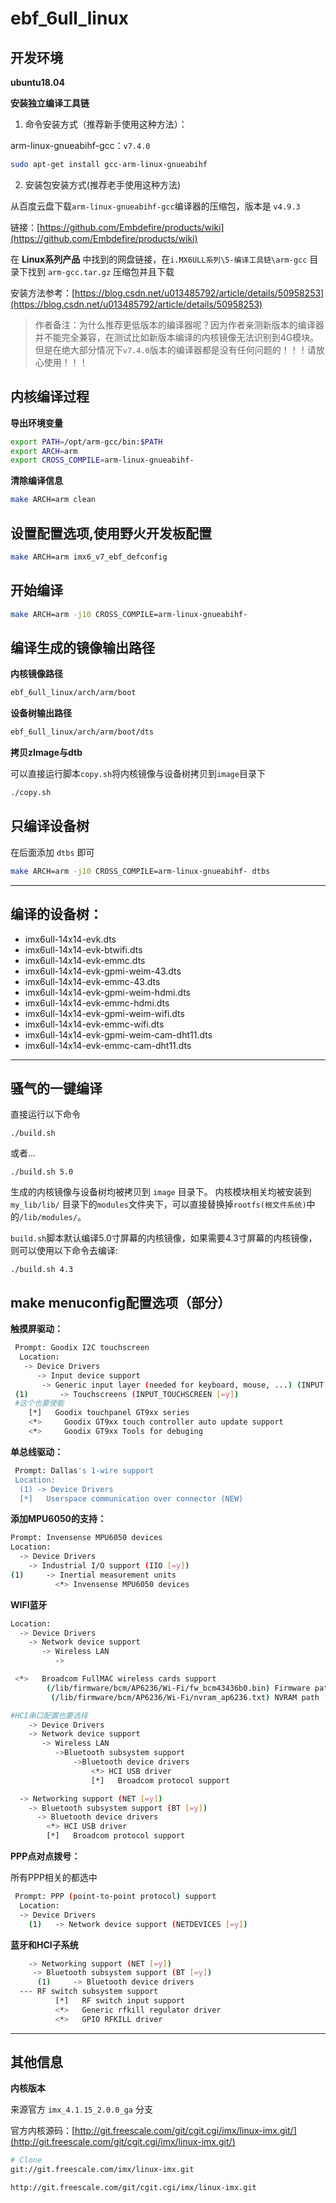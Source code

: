 # ebf_6ull_linux

## 开发环境

**ubuntu18.04**

**安装独立编译工具链**

1. 命令安装方式（推荐新手使用这种方法）：

arm-linux-gnueabihf-gcc：`v7.4.0`
```bash
sudo apt-get install gcc-arm-linux-gnueabihf
```

2. 安装包安装方式(推荐老手使用这种方法)

从百度云盘下载`arm-linux-gnueabihf-gcc`编译器的压缩包，版本是 `v4.9.3`

链接：[https://github.com/Embdefire/products/wiki](https://github.com/Embdefire/products/wiki) 

在 **Linux系列产品** 中找到的网盘链接，在`i.MX6ULL系列\5-编译工具链\arm-gcc` 目录下找到 `arm-gcc.tar.gz` 压缩包并且下载

安装方法参考：[https://blog.csdn.net/u013485792/article/details/50958253](https://blog.csdn.net/u013485792/article/details/50958253)

> 作者备注：为什么推荐更低版本的编译器呢？因为作者亲测新版本的编译器并不能完全兼容，在测试比如新版本编译的内核镜像无法识别到4G模块。但是在绝大部分情况下`v7.4.0`版本的编译器都是没有任何问题的！！！请放心使用！！！


## 内核编译过程

**导出环境变量**

```bash
export PATH=/opt/arm-gcc/bin:$PATH
export ARCH=arm 
export CROSS_COMPILE=arm-linux-gnueabihf- 
```

**清除编译信息**

```bash
make ARCH=arm clean
```

## 设置配置选项,使用野火开发板配置

```bash
make ARCH=arm imx6_v7_ebf_defconfig
```

## 开始编译
```bash
make ARCH=arm -j10 CROSS_COMPILE=arm-linux-gnueabihf- 
```

## 编译生成的镜像输出路径

**内核镜像路径**

```bash
ebf_6ull_linux/arch/arm/boot
```

**设备树输出路径**

```bash
ebf_6ull_linux/arch/arm/boot/dts
```

**拷贝zImage与dtb**

可以直接运行脚本`copy.sh`将内核镜像与设备树拷贝到`image`目录下

```bash
./copy.sh
```

## 只编译设备树
在后面添加 `dtbs` 即可
```bash
make ARCH=arm -j10 CROSS_COMPILE=arm-linux-gnueabihf- dtbs
```

---

## 编译的设备树：

- imx6ull-14x14-evk.dts 
- imx6ull-14x14-evk-btwifi.dts 
- imx6ull-14x14-evk-emmc.dts 
- imx6ull-14x14-evk-gpmi-weim-43.dts 
- imx6ull-14x14-evk-emmc-43.dts 
- imx6ull-14x14-evk-gpmi-weim-hdmi.dts 
- imx6ull-14x14-evk-emmc-hdmi.dts 
- imx6ull-14x14-evk-gpmi-weim-wifi.dts 
- imx6ull-14x14-evk-emmc-wifi.dts 
- imx6ull-14x14-evk-gpmi-weim-cam-dht11.dts 
- imx6ull-14x14-evk-emmc-cam-dht11.dts

---
## 骚气的一键编译
直接运行以下命令
```
./build.sh
```

或者...

```
./build.sh 5.0
```

生成的内核镜像与设备树均被拷贝到 `image` 目录下。
内核模块相关均被安装到 `my_lib/lib/` 目录下的`modules`文件夹下，可以直接替换掉`rootfs(根文件系统)`中的`/lib/modules/`。

`build.sh`脚本默认编译5.0寸屏幕的内核镜像，如果需要4.3寸屏幕的内核镜像，则可以使用以下命令去编译:

```
./build.sh 4.3
```

## make menuconfig配置选项（部分）

**触摸屏驱动：**
```bash
 Prompt: Goodix I2C touchscreen   
  Location:            
   -> Device Drivers         
      -> Input device support  
       -> Generic input layer (needed for keyboard, mouse, ...) (INPUT [=y]) 
 (1)       -> Touchscreens (INPUT_TOUCHSCREEN [=y])  
 #这个也要使能
    [*]   Goodix touchpanel GT9xx series 
    <*>     Goodix GT9xx touch controller auto update support  
    <*>     Goodix GT9xx Tools for debuging     
```

**单总线驱动：**

```bash
 Prompt: Dallas's 1-wire support     
 Location:                         
  (1) -> Device Drivers          
  [*]   Userspace communication over connector (NEW)    
```

**添加MPU6050的支持：**

```bash
Prompt: Invensense MPU6050 devices      
Location:  
  -> Device Drivers               
    -> Industrial I/O support (IIO [=y])               
(1)     -> Inertial measurement units   
          <*> Invensense MPU6050 devices   
```

**WIFI蓝牙**
```bash
Location:  
  -> Device Drivers               
    -> Network device support                                         
       -> Wireless LAN
          ->

 <*>   Broadcom FullMAC wireless cards support                        
        (/lib/firmware/bcm/AP6236/Wi-Fi/fw_bcm43436b0.bin) Firmware path     
         (/lib/firmware/bcm/AP6236/Wi-Fi/nvram_ap6236.txt) NVRAM path    

#HCI串口配置也要选择
    -> Device Drivers               
    -> Network device support                                         
       -> Wireless LAN
          ->Bluetooth subsystem support   
              ->Bluetooth device drivers   
                  <*> HCI USB driver     
                  [*]   Broadcom protocol support  

  -> Networking support (NET [=y])     
    -> Bluetooth subsystem support (BT [=y]) 
      -> Bluetooth device drivers    
        <*> HCI USB driver    
        [*]   Broadcom protocol support  
```

**PPP点对点拨号：**

所有PPP相关的都选中
```bash
 Prompt: PPP (point-to-point protocol) support              
  Location:          
  -> Device Drivers 
    (1)   -> Network device support (NETDEVICES [=y])       
```

**蓝牙和HCI子系统**

```bash
    -> Networking support (NET [=y])              
     -> Bluetooth subsystem support (BT [=y])   
      (1)     -> Bluetooth device drivers   
  --- RF switch subsystem support                                         
          [*]   RF switch input support  
          <*>   Generic rfkill regulator driver
          <*>   GPIO RFKILL driver            
```

---

## 其他信息

**内核版本**

来源官方 `imx_4.1.15_2.0.0_ga` 分支

官方内核源码：[http://git.freescale.com/git/cgit.cgi/imx/linux-imx.git/](http://git.freescale.com/git/cgit.cgi/imx/linux-imx.git/)

```bash
# Clone 
git://git.freescale.com/imx/linux-imx.git

http://git.freescale.com/git/cgit.cgi/imx/linux-imx.git
```
